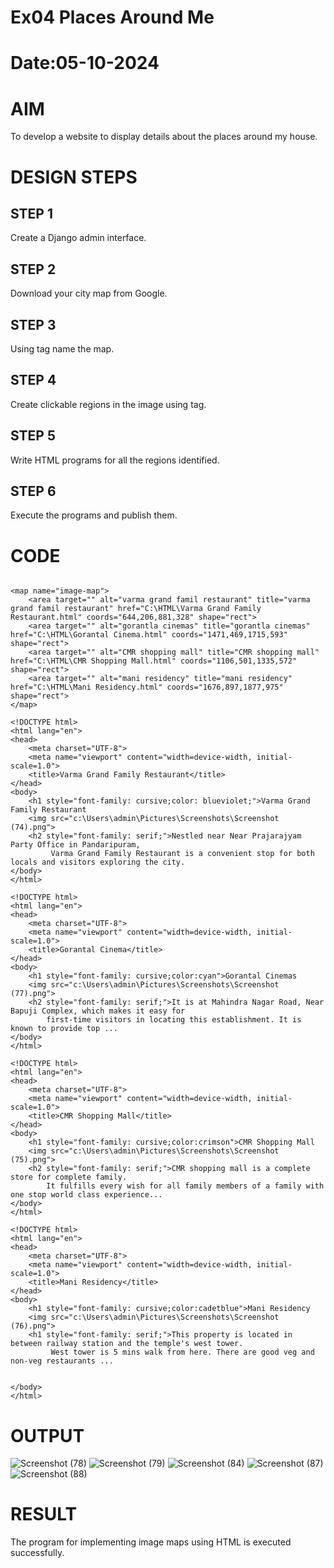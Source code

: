 # Ex04 Places Around Me
# Date:05-10-2024
# AIM
To develop a website to display details about the places around my house.

# DESIGN STEPS
## STEP 1
Create a Django admin interface.

## STEP 2
Download your city map from Google.

## STEP 3
Using <map> tag name the map.

## STEP 4
Create clickable regions in the image using <area> tag.

## STEP 5
Write HTML programs for all the regions identified.

## STEP 6
Execute the programs and publish them.

# CODE
```<img src="C:\Users\admin\Pictures\Screenshots\Screenshot (73).png" usemap="#image-map">

<map name="image-map">
    <area target="" alt="varma grand famil restaurant" title="varma grand famil restaurant" href="C:\HTML\Varma Grand Family Restaurant.html" coords="644,206,881,328" shape="rect">
    <area target="" alt="gorantla cinemas" title="gorantla cinemas" href="C:\HTML\Gorantal Cinema.html" coords="1471,469,1715,593" shape="rect">
    <area target="" alt="CMR shopping mall" title="CMR shopping mall" href="C:\HTML\CMR Shopping Mall.html" coords="1106,501,1335,572" shape="rect">
    <area target="" alt="mani residency" title="mani residency" href="C:\HTML\Mani Residency.html" coords="1676,897,1877,975" shape="rect">
</map>
```

```# image code 1
<!DOCTYPE html>
<html lang="en">
<head>
    <meta charset="UTF-8">
    <meta name="viewport" content="width=device-width, initial-scale=1.0">
    <title>Varma Grand Family Restaurant</title>
</head>
<body>
    <h1 style="font-family: cursive;color: blueviolet;">Varma Grand Family Restaurant
    <img src="c:\Users\admin\Pictures\Screenshots\Screenshot (74).png">
    <h2 style="font-family: serif;">Nestled near Near Prajarajyam Party Office in Pandaripuram,
         Varma Grand Family Restaurant is a convenient stop for both locals and visitors exploring the city.
</body>
</html>
```

```# image code 2
<!DOCTYPE html>
<html lang="en">
<head>
    <meta charset="UTF-8">
    <meta name="viewport" content="width=device-width, initial-scale=1.0">
    <title>Gorantal Cinema</title>
</head>
<body>
    <h1 style="font-family: cursive;color:cyan">Gorantal Cinemas
    <img src="c:\Users\admin\Pictures\Screenshots\Screenshot (77).png">
    <h2 style="font-family: serif;">It is at Mahindra Nagar Road, Near Bapuji Complex, which makes it easy for 
        first-time visitors in locating this establishment. It is known to provide top ...
</body>
</html>
```

```# image code 3
<!DOCTYPE html>
<html lang="en">
<head>
    <meta charset="UTF-8">
    <meta name="viewport" content="width=device-width, initial-scale=1.0">
    <title>CMR Shopping Mall</title>
</head>
<body>
    <h1 style="font-family: cursive;color:crimson">CMR Shopping Mall
    <img src="c:\Users\admin\Pictures\Screenshots\Screenshot (75).png">
    <h2 style="font-family: serif;">CMR shopping mall is a complete store for complete family. 
        It fulfills every wish for all family members of a family with one stop world class experience...
</body>
</html>
```

```# image code 4
<!DOCTYPE html>
<html lang="en">
<head>
    <meta charset="UTF-8">
    <meta name="viewport" content="width=device-width, initial-scale=1.0">
    <title>Mani Residency</title>
</head>
<body>
    <h1 style="font-family: cursive;color:cadetblue">Mani Residency 
    <img src="c:\Users\admin\Pictures\Screenshots\Screenshot (76).png">
    <h1 style="font-family: serif;">This property is located in between railway station and the temple's west tower.
         West tower is 5 mins walk from here. There are good veg and non-veg restaurants ... 


</body>
</html>
```
# OUTPUT
![Screenshot (78)](https://github.com/user-attachments/assets/8a0bbcfb-7211-46d5-8c31-b26a0ae34cd2)
![Screenshot (79)](https://github.com/user-attachments/assets/f75e5eab-a0fa-41d5-805a-6665ac016419)
![Screenshot (84)](https://github.com/user-attachments/assets/38ce8f42-e778-47df-9a97-eb45967ca2c8)
![Screenshot (87)](https://github.com/user-attachments/assets/78bb4f5a-6860-4e98-9059-170181ac235d)
![Screenshot (88)](https://github.com/user-attachments/assets/5aa07829-0fe6-4b91-8121-71c623ec7037)






# RESULT
The program for implementing image maps using HTML is executed successfully.
